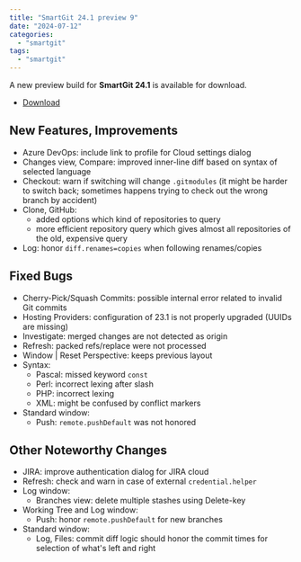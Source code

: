 ```yaml
---
title: "SmartGit 24.1 preview 9"
date: "2024-07-12"
categories: 
  - "smartgit"
tags: 
  - "smartgit"
---
```


A new preview build for **SmartGit 24.1** is available for download.

- [Download](https://www.syntevo.com/smartgit/preview)

## New Features, Improvements
- Azure DevOps: include link to profile for Cloud settings dialog
- Changes view, Compare: improved inner-line diff based on syntax of selected language
- Checkout: warn if switching will change `.gitmodules` (it might be harder to switch back; sometimes happens trying to check out the wrong branch by accident)
- Clone, GitHub:
	- added options which kind of repositories to query
	- more efficient repository query which gives almost all repositories of the old, expensive query
- Log: honor `diff.renames=copies` when following renames/copies 

## Fixed Bugs
- Cherry-Pick/Squash Commits: possible internal error related to invalid Git commits
- Hosting Providers: configuration of 23.1 is not properly upgraded (UUIDs are missing)
- Investigate: merged changes are not detected as origin
- Refresh: packed refs/replace were not processed
- Window | Reset Perspective: keeps previous layout
- Syntax:
	- Pascal: missed keyword `const`
	- Perl: incorrect lexing after slash
	- PHP: incorrect lexing
	- XML: might be confused by conflict markers
- Standard window:
	- Push: `remote.pushDefault` was not honored

## Other Noteworthy Changes
- JIRA: improve authentication dialog for JIRA cloud
- Refresh: check and warn in case of external `credential.helper`
- Log window:
	- Branches view: delete multiple stashes using Delete-key
- Working Tree and Log window:
	- Push: honor `remote.pushDefault` for new branches
- Standard window:
	- Log, Files: commit diff logic should honor the commit times for selection of what's left and right
